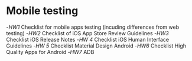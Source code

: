# Mobile testing

-*HW1* Checklist for mobile apps testing (incuding differences from web testing)
-*HW2* Checklist of iOS App Store Review Guidelines
-*HW3* Checklist iOS Release Notes
-*HW 4* Checklist iOS Human Interface Guidelines
-*HW 5* Checklist Material Design Android
-*HW6* Checklist High Quality Apps for Android
-*HW7* ADB
